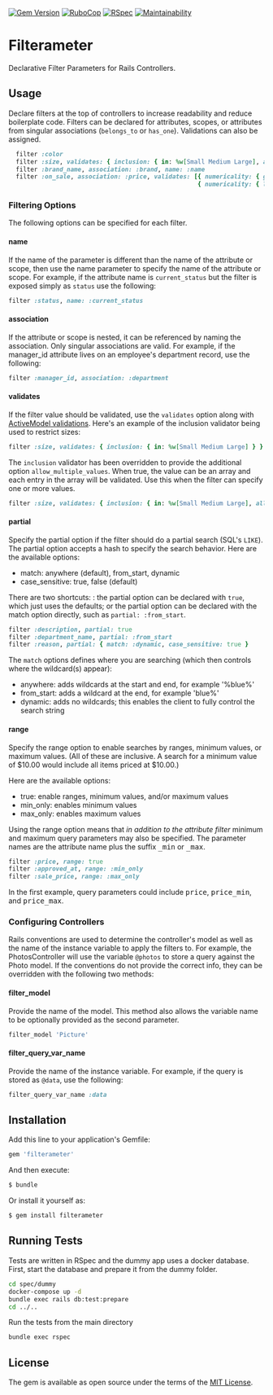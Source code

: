 [![Gem Version](https://badge.fury.io/rb/filterameter.svg)](https://badge.fury.io/rb/filterameter)
[![RuboCop](https://github.com/RockSolt/filterameter/workflows/RuboCop/badge.svg)](https://github.com/RockSolt/filterameter/actions?query=workflow%3ARuboCop)
[![RSpec](https://github.com/RockSolt/filterameter/workflows/RSpec/badge.svg)](https://github.com/RockSolt/filterameter/actions?query=workflow%3ARSpec)
[![Maintainability](https://api.codeclimate.com/v1/badges/d9d87f9ce8020eb6e656/maintainability)](https://codeclimate.com/github/RockSolt/filterameter/maintainability)

# Filterameter
Declarative Filter Parameters for Rails Controllers.

## Usage
Declare filters at the top of controllers to increase readability and reduce boilerplate code. Filters can be declared for attributes, scopes, or attributes from singular associations (`belongs_to` or `has_one`). Validations can also be assigned.

```ruby
  filter :color
  filter :size, validates: { inclusion: { in: %w[Small Medium Large], allow_multiple_values: true } }
  filter :brand_name, association: :brand, name: :name
  filter :on_sale, association: :price, validates: [{ numericality: { greater_than: 0 } },
                                                    { numericality: { less_than: 100 } }]
```

### Filtering Options

The following options can be specified for each filter.

#### name
If the name of the parameter is different than the name of the attribute or scope, then use the name parameter to specify the name of the attribute or scope. For example, if the attribute name is `current_status` but the filter is exposed simply as `status` use the following:

```ruby
filter :status, name: :current_status
```

#### association
If the attribute or scope is nested, it can be referenced by naming the association. Only singular associations are valid. For example, if the manager_id attribute lives on an employee's department record, use the following:

```ruby
filter :manager_id, association: :department
```

#### validates
If the filter value should be validated, use the `validates` option along with [ActiveModel validations](https://api.rubyonrails.org/classes/ActiveModel/Validations/ClassMethods.html#method-i-validates). Here's an example of the inclusion validator being used to restrict sizes:

```ruby
filter :size, validates: { inclusion: { in: %w[Small Medium Large] } }
```

The `inclusion` validator has been overridden to provide the additional option `allow_multiple_values`. When true, the value can be an array and each entry in the array will be validated. Use this when the filter can specify one or more values.

```ruby
filter :size, validates: { inclusion: { in: %w[Small Medium Large], allow_multiple_values: true } }
```


#### partial
Specify the partial option if the filter should do a partial search (SQL's `LIKE`). The partial option accepts a hash to specify the search behavior. Here are the available options:
- match: anywhere (default), from_start, dynamic
- case_sensitive: true, false (default)

There are two shortcuts: : the partial option can be declared with `true`, which just uses the defaults; or the partial option can be declared with the match option directly, such as `partial: :from_start`.

```ruby
filter :description, partial: true
filter :department_name, partial: :from_start
filter :reason, partial: { match: :dynamic, case_sensitive: true } 
```

The `match` options defines where you are searching (which then controls where the wildcard(s) appear):
- anywhere: adds wildcards at the start and end, for example '%blue%'
- from_start: adds a wildcard at the end, for example 'blue%'
- dynamic: adds no wildcards; this enables the client to fully control the search string

#### range
Specify the range option to enable searches by ranges, minimum values, or maximum values. (All of these are inclusive. A search for a minimum value of $10.00 would include all items priced at $10.00.)

Here are the available options:
- true: enable ranges, minimum values, and/or maximum values
- min_only: enables minimum values
- max_only: enables maximum values

Using the range option means that _in addition to the attribute filter_ minimum and maximum query parameters may also be specified. The parameter names are the attribute name plus the suffix <tt>_min</tt> or <tt>_max</tt>.

```ruby
filter :price, range: true
filter :approved_at, range: :min_only
filter :sale_price, range: :max_only
```

In the first example, query parameters could include <tt>price</tt>, <tt>price_min</tt>, and <tt>price_max</tt>.

### Configuring Controllers

Rails conventions are used to determine the controller's model as well as the name of the instance variable to apply the filters to. For example, the PhotosController will use the variable `@photos` to store a query against the Photo model. If the conventions do not provide the correct info, they can be overridden with the following two methods:

#### filter_model
Provide the name of the model. This method also allows the variable name to be optionally provided as the second parameter.

```ruby
filter_model 'Picture'
```

#### filter_query_var_name
Provide the name of the instance variable. For example, if the query is stored as `@data`, use the following:

```ruby
filter_query_var_name :data
```

## Installation
Add this line to your application's Gemfile:

```ruby
gem 'filterameter'
```

And then execute:
```bash
$ bundle
```

Or install it yourself as:
```bash
$ gem install filterameter
```


## Running Tests

Tests are written in RSpec and the dummy app uses a docker database. First, start the database and prepare it from the dummy folder.

```bash
cd spec/dummy
docker-compose up -d
bundle exec rails db:test:prepare
cd ../..
```

Run the tests from the main directory

```bash
bundle exec rspec
```

## License
The gem is available as open source under the terms of the [MIT License](https://opensource.org/licenses/MIT).
